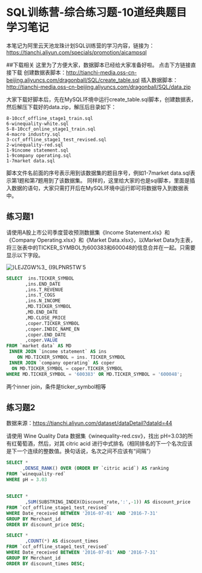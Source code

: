 # SQL训练营-综合练习题-10道经典题目学习笔记
本笔记为阿里云天池龙珠计划SQL训练营的学习内容，链接为：https://tianchi.aliyun.com/specials/promotion/aicampsql

##下载相关
这里为了方便大家，数据脚本已经给大家准备好啦。
点击下方链接直接下载
创建数据表脚本：http://tianchi-media.oss-cn-beijing.aliyuncs.com/dragonball/SQL/create_table.sql
插入数据脚本：http://tianchi-media.oss-cn-beijing.aliyuncs.com/dragonball/SQL/data.zip

大家下载好脚本后，先在MySQL环境中运行create_table.sql脚本，创建数据表，然后解压下载好的data.zip，解压后目录如下：
```
8-10ccf_offline_stage1_train.sql
6-winequality-white.sql
5-8-10ccf_online_stage1_train.sql
4-macro industry.sql
3-ccf_offline_stage1_test_revised.sql
2-winequality-red.sql
1-9income statement.sql
1-9company operating.sql
1-7market data.sql
```
脚本文件名前面的序号表示用到该数据集的题目序号，例如1-7market data.sql表示第1题和第7题用到了该数据集。
同样的，这里给大家的也是sql脚本，里面是插入数据的语句，大家只需打开后在MySQL环境中运行即可将数据导入到数据表中。
## 练习题1
请使用A股上市公司季度营收预测数据集《Income Statement.xls》和《Company Operating.xlsx》和《Market Data.xlsx》，以Market Data为主表，将三张表中的TICKER_SYMBOL为600383和600048的信息合并在一起。只需要显示以下字段。

![}LEJZGW%3_ {I9LPNR5TW`5](https://user-images.githubusercontent.com/55366350/129331634-aaf54073-81c9-426d-b785-1ba3fec34fc9.png)

```sql
SELECT  ins.TICKER_SYMBOL
       ,ins.END_DATE
       ,ins.T_REVENUE
       ,ins.T_COGS
       ,ins.N_INCOME
       ,MD.TICKER_SYMBOL
       ,MD.END_DATE
       ,MD.CLOSE_PRICE
       ,coper.TICKER_SYMBOL
       ,coper.INDIC_NAME_EN
       ,coper.END_DATE
       ,coper.VALUE
FROM `market data` AS MD
 INNER JOIN `income statement` AS ins
	ON MD.TICKER_SYMBOL = ins. TICKER_SYMBOL
 INNER JOIN `company operating` AS coper
  ON MD.TICKER_SYMBOL = coper.TICKER_SYMBOL
WHERE MD.TICKER_SYMBOL = '600383' OR MD.TICKER_SYMBOL = '600048';
```
两个inner join，条件是ticker_symbol相等
## 练习题2
数据来源：https://tianchi.aliyun.com/dataset/dataDetail?dataId=44

请使用 Wine Quality Data 数据集《winequality-red.csv》，找出 pH=3.03的所有红葡萄酒，然后，对其 citric acid 进行中式排名（相同排名的下一个名次应该是下一个连续的整数值。换句话说，名次之间不应该有“间隔”）
```sql
SELECT *
      ,DENSE_RANK() OVER (ORDER BY `citric acid`) AS ranking
FROM `winequality-red`
WHERE pH = 3.03
```
## 
```sql
SELECT *
       ,SUM(SUBSTRING_INDEX(Discount_rate,':',-1)) AS discount_price
FROM `ccf_offline_stage1_test_revised`
WHERE Date_received BETWEEN '2016-07-01' AND '2016-7-31'
GROUP BY Merchant_id
ORDER BY discount_price DESC;

SELECT *
       ,COUNT(*) AS discount_times
FROM `ccf_offline_stage1_test_revised`
WHERE Date_received BETWEEN '2016-07-01' AND '2016-7-31'
GROUP BY Merchant_id
ORDER BY discount_times DESC;
```
